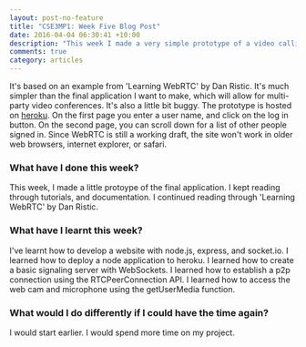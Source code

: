 ```yaml
---
layout: post-no-feature
title: "CSE3MP1: Week Five Blog Post"
date: 2016-04-04 06:30:41 +10:00
description: "This week I made a very simple prototype of a video calling application."
comments: true
category: articles
---
```



It's based on an example from 'Learning WebRTC' by Dan Ristic. It's much simpler than the
final application I want to make, which will allow for multi-party video conferences. It's
also a little bit buggy. The prototype is hosted on [heroku](https://shielded-beyond-99553.herokuapp.com/).
On the first page you enter a user name, and click on the log in button. On the second page,
you can scroll down for a list of other people signed in. Since WebRTC is still a working draft,
the site won't work in older web browsers, internet explorer, or safari.

### What have I done this week?

This week, I made a little protoype of the final application. I kept reading through tutorials, and
documentation. I continued reading through 'Learning WebRTC' by Dan Ristic.

### What have I learnt this week?

I've learnt how to develop a website with node.js, express, and socket.io. I learned how to deploy a
node application to heroku. I learned how to create a basic signaling server with WebSockets. I learned
how to establish a p2p connection using the RTCPeerConnection API. I learned how to access the web cam
and microphone using the getUserMedia function.

### What would I do differently if I could have the time again?

I would start earlier. I would spend more time on my project.
